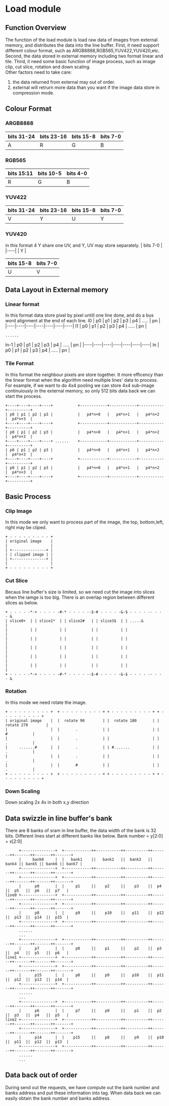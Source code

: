 # Load module
## Function Overview
The function of the load module is load raw data of images from external memory, 
and distributes the data into the line buffer. 
First, it need support different colour format, such as  ARGB8888,RGB565,YUV422,YUV420,etc.
Second, the data stored in external memory including two format linear and tile.
Third, it need some basic function of image process, such as image clip, cut slice, rotation and down scaling.<br>
Other factors need to take care:
1) the data returned from external may out of order.
2) external will retrurn more data than you want if the image data store in compression mode.
## Colour Format
### ARGB8888
| bits 31-24 | bits 23-16 | bits 15-8 | bits 7-0 |
|----|----|----|----|
|      A     |      R     |     G     |     B    |

### RGB565
| bits 15:11 |  bits 10-5 |  bits 4-0 |
|----|----|----|
|     R      |      G     |     B     |
### YUV422
| bits 31-24 | bits 23-16 | bits 15-8 | bits 7-0 |
|----|----|----|----|
|     V      |      Y     |     U     |     Y    |
### YUV420
in this format 4 Y share one UV, and Y, UV may store separately.
|  bits 7-0  |
|----|
|     Y      |

| bits 15-8  |  bits 7-0  |
|----|----|
|     U      |      V     |

## Data Layout in External memory
### Linear format 
In this format data store pixel by pixel untill one line done, and do a bus word alignment at the end of each line.
l0   |     p0     |     p1     |     p2    |    p3    | p4 | ..... | pn |
     |----|----|----|----|----|----|----|
l1   |     p0     |     p1     |     p2    |    p3    | p4 | ..... | pn |
```
......
```
ln-1 |     p0     |     p1     |     p2    |    p3    | p4 | ..... | pn |
     |----|----|----|----|----|----|----|
ln   |     p0     |     p1     |     p2    |    p3    | p4 | ..... | pn |
### Tile Format
In this format the neighbour pixels are store together. 
It more efficency than the linear format when the algorithm need multiple lines' data to process.
For example, if we want to do 4x4 pooling we can store 4x4 sub-image continuiously in the external memory, 
so only 512 bits data back we can start the process.
```
+----+----+----+----+           +------------+------------+-----------+----------+
| p0 | p1 | p2 | p3 |           |   p4*n+0   |   p4*n+1   |   p4*n+2  |  p4*n+3  |
+----+----+----+----+           +------------+------------+-----------+----------+
| p0 | p1 | p2 | p3 |           |   p4*n+0   |   p4*n+1   |   p4*n+2  |  p4*n+3  |
+----+----+----+----+ ......    +------------+------------+-----------+----------+
| p0 | p1 | p2 | p3 |           |   p4*n+0   |   p4*n+1   |   p4*n+2  |  p4*n+3  |
+----+----+----+----+           +------------+------------+-----------+----------+
| p0 | p1 | p2 | p3 |           |   p4*n+0   |   p4*n+1   |   p4*n+2  |  p4*n+3  |
+----+----+----+----+           +------------+------------+-----------+----------+    
```
## Basic Process
### Clip Image
In this mode we only want to process part of the image, the top, bottom,left, right may be cliped.
```
+ - - - - - - - - - +
| original image    |
|                   |
| +---------------+ |
| | clipped image | |
| +---------------+ |
|                   |
+ - - - - - - - - - +
```
### Cut Slice
Becaus line buffer's size is limited, so we need cut the image into slices when the iamge is too big.
There is an overlap region between different slices as below.
```
+ - - - - -*-+ - - - - -#-* - - - - --$-# - - - - -&-$ - - - - -- - - - &
| slice0+  | | slice1*  | | slice2#   | | slice3$  | | .....&           |
|          | |          | |           | |          | |                  |
|          | |          | |           | |          | |                  |
|          | |          | |           | |          | |                  |
|          | |          | |           | |          | |                  |
|          | |          | |           | |          | |                  |
+ - - - - -*-+ - - - - -#-* - - - - --$-# - - - - -&-$ - - - - -- - - - &
```
### Rotation
In this mode we need rotate the image.
```
+ - - - - - - - - - +  + - - - - - - - - - + + - - - - - - - - - + + - - - - - - - - - +
| original image    |  |  rotate 90        | |  rotate 180       | | rotate 270        |
|                   |  |       .           | |                   | |       #           |
|                   |  |       .           | |                   | |       .           |
|     .......#      |  |       .           | | #.......          | |       .           |
|                   |  |       .           | |                   | |       .           |
|                   |  |       #           | |                   | |       .           |
+ - - - - - - - - - +  + - - - - - - - - - + + - - - - - - - - - + + - - - - - - - - - +
```
### Down Scaling
Down scaling 2x 4x in both x,y direction
## Data swizzle in line buffer's bank
There are 8 banks of sram in line buffer, the data width of the bank is 32 bits. 
Different lines start at different banks like below. Bank number = y[2:0] + x[2:0]
```
      +---------------+  +------------++-----------++----------++-------++-------++-------++-------+
      |     bank0     |  |   bank1    ||   bank2   ||  bank3   || bank4 || bank5 || bank6 || bank7 |
      +---------------+  +------------++-----------++----------++-------++-------++-------++-------+
      +---------------+  +------------++-----------++----------++-------++-------++-------++-------+
      |      p0       |  |     p1     ||    p2     ||    p3    ||  p4   ||  p5   ||  p6   ||  p7   |
line0 +---------------+  +------------++-----------++----------++-------++-------++-------++-------+
      +---------------+  +------------++-----------++----------++-------++-------++-------++-------+
      |      p8       |  |     p9     ||    p10    ||   p11    ||  p12  ||  p13  ||  p14  ||  p15  |
      +---------------+  +------------++-----------++----------++-------++-------++-------++-------+
      ......
      ...
      +---------------+  +------------++-----------++----------++-------++-------++-------++-------+
      |      p7       |  |     p0     ||    p1     ||    p2    ||  p3   ||  p4   ||  p5   ||  p6   |
line1 +---------------+  +------------++-----------++----------++-------++-------++-------++-------+
      +---------------+  +------------++-----------++----------++-------++-------++-------++-------+
      |      p15      |  |     p8     ||    p9     ||   p10    ||  p11  ||  p12  ||  p13  ||  p14  |
      +---------------+  +------------++-----------++----------++-------++-------++-------++-------+
      ......
      ...
      +---------------+  +------------++-----------++----------++-------++-------++-------++-------+
      |      p6       |  |     p7     ||    p0     ||    p1    ||  p2   ||  p3   ||  p4   ||  p5   |
line2 +---------------+  +------------++-----------++----------++-------++-------++-------++-------+
      +---------------+  +------------++-----------++----------++-------++-------++-------++-------+
      |      p14      |  |    p15     ||    p8     ||    p9    ||  p10  ||  p11  ||  p12  ||  p13  |
      +---------------+  +------------++-----------++----------++-------++-------++-------++-------+
      ......
      ...
``` 
## Data back out of order
During send out the requests, 
we have compute out the bank number and banks address and put these information into tag.
When data back we can easily obtain the bank number and banks address.
